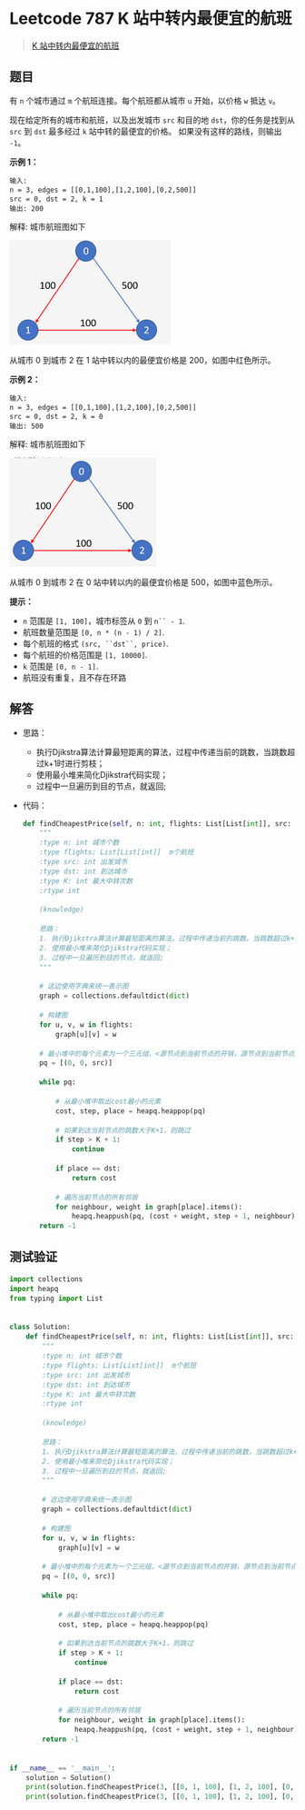 # Leetcode 787 K 站中转内最便宜的航班

> [K 站中转内最便宜的航班](https://leetcode-cn.com/problems/cheapest-flights-within-k-stops/)

## 题目

有 `n` 个城市通过 `m` 个航班连接。每个航班都从城市 `u` 开始，以价格 `w` 抵达 `v`。

现在给定所有的城市和航班，以及出发城市 `src` 和目的地 `dst`，你的任务是找到从 `src` 到 `dst` 最多经过 `k` 站中转的最便宜的价格。 如果没有这样的路线，则输出 `-1`。

**示例 1：**

```
输入: 
n = 3, edges = [[0,1,100],[1,2,100],[0,2,500]]
src = 0, dst = 2, k = 1
输出: 200
```

解释: 
城市航班图如下

![image-20200628101957007](787-chpeast-flighs-within-k-steps.assets/image-20200628101957007.png)

从城市 0 到城市 2 在 1 站中转以内的最便宜价格是 200，如图中红色所示。

**示例 2：**

```
输入: 
n = 3, edges = [[0,1,100],[1,2,100],[0,2,500]]
src = 0, dst = 2, k = 0
输出: 500
```

解释: 
城市航班图如下

![image-20200628102040778](787-chpeast-flighs-within-k-steps.assets/image-20200628102040778.png)

从城市 0 到城市 2 在 0 站中转以内的最便宜价格是 500，如图中蓝色所示。

**提示：**

- `n` 范围是 `[1, 100]`，城市标签从 `0` 到 `n`` - 1`.
- 航班数量范围是 `[0, n * (n - 1) / 2]`.
- 每个航班的格式 `(src, ``dst``, price)`.
- 每个航班的价格范围是 `[1, 10000]`.
- `k` 范围是 `[0, n - 1]`.
- 航班没有重复，且不存在环路

## 解答

- 思路：

  - 执行Djikstra算法计算最短距离的算法，过程中传递当前的跳数，当跳数超过k+1时进行剪枝；
  - 使用最小堆来简化Djikstra代码实现； 
  - 过程中一旦遍历到目的节点，就返回;

- 代码：

  ```python
  def findCheapestPrice(self, n: int, flights: List[List[int]], src: int, dst: int, K: int) -> int:
      """
      :type n: int 城市个数
      :type flights: List[List[int]]  m个航班
      :type src: int 出发城市
      :type dst: int 到达城市
      :type K: int 最大中转次数
      :rtype int
  
      (knowledge)
  
      思路：
      1. 执行Djikstra算法计算最短距离的算法，过程中传递当前的跳数，当跳数超过k+1时进行剪枝；
      2. 使用最小堆来简化Djikstra代码实现； 
      3. 过程中一旦遍历到目的节点，就返回;
      """
  
      # 这边使用字典来统一表示图
      graph = collections.defaultdict(dict)
  
      # 构建图
      for u, v, w in flights:
          graph[u][v] = w
  
      # 最小堆中的每个元素为一个三元组，<源节点到当前节点的开销，源节点到当前节点走了几跳，当前节点编号>
      pq = [(0, 0, src)]
  
      while pq:
  
          # 从最小堆中取出cost最小的元素
          cost, step, place = heapq.heappop(pq)
  
          # 如果到达当前节点的跳数大于K+1，则跳过
          if step > K + 1:
              continue
  
          if place == dst:
              return cost
  
          # 遍历当前节点的所有邻居
          for neighbour, weight in graph[place].items():
              heapq.heappush(pq, (cost + weight, step + 1, neighbour))
      return -1
  ```

## 测试验证

```python
import collections
import heapq
from typing import List


class Solution:
    def findCheapestPrice(self, n: int, flights: List[List[int]], src: int, dst: int, K: int) -> int:
        """
        :type n: int 城市个数
        :type flights: List[List[int]]  m个航班
        :type src: int 出发城市
        :type dst: int 到达城市
        :type K: int 最大中转次数
        :rtype int

        (knowledge)

        思路：
        1. 执行Djikstra算法计算最短距离的算法，过程中传递当前的跳数，当跳数超过k+1时进行剪枝；
        2. 使用最小堆来简化Djikstra代码实现； 
        3. 过程中一旦遍历到目的节点，就返回;
        """

        # 这边使用字典来统一表示图
        graph = collections.defaultdict(dict)

        # 构建图
        for u, v, w in flights:
            graph[u][v] = w

        # 最小堆中的每个元素为一个三元组，<源节点到当前节点的开销，源节点到当前节点走了几跳，当前节点编号>
        pq = [(0, 0, src)]

        while pq:

            # 从最小堆中取出cost最小的元素
            cost, step, place = heapq.heappop(pq)

            # 如果到达当前节点的跳数大于K+1，则跳过
            if step > K + 1:
                continue

            if place == dst:
                return cost

            # 遍历当前节点的所有邻居
            for neighbour, weight in graph[place].items():
                heapq.heappush(pq, (cost + weight, step + 1, neighbour))
        return -1


if __name__ == '__main__':
    solution = Solution()
    print(solution.findCheapestPrice(3, [[0, 1, 100], [1, 2, 100], [0, 2, 500]], 0, 2, 1), "= 200")
    print(solution.findCheapestPrice(3, [[0, 1, 100], [1, 2, 100], [0, 2, 500]], 0, 2, 0), "= 500")
```